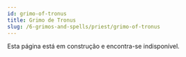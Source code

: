 ```yaml
---
id: grimo-of-tronus
title: Grimo de Tronus
slug: /6-grimos-and-spells/priest/grimo-of-tronus
---
```


Esta página está em construção e encontra-se indisponível.
